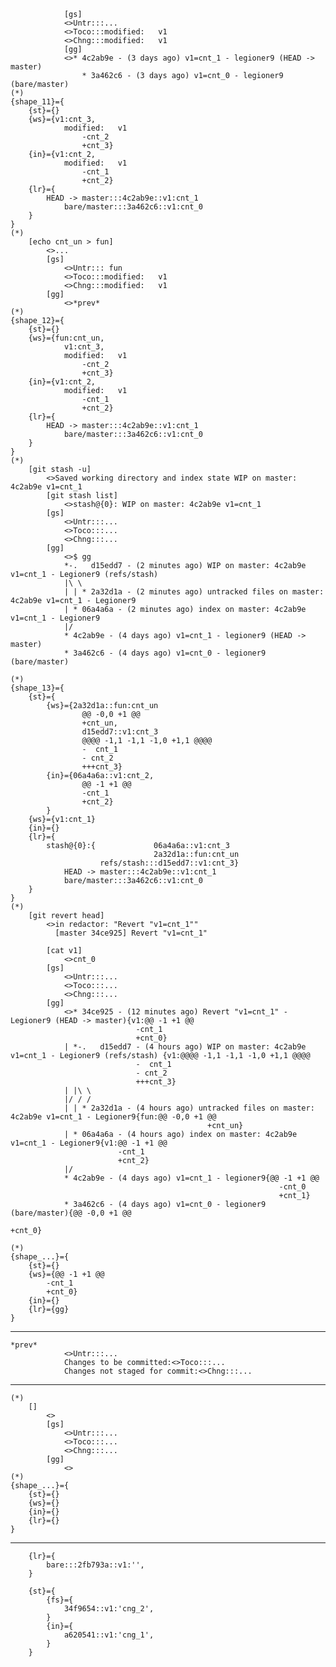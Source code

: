                 [gs]
                <>Untr:::...
                <>Toco:::modified:   v1
                <>Chng:::modified:   v1
                [gg]
                <>* 4c2ab9e - (3 days ago) v1=cnt_1 - legioner9 (HEAD -> master)
                    * 3a462c6 - (3 days ago) v1=cnt_0 - legioner9 (bare/master)
    (*)            
    {shape_11}={
        {st}={}  
        {ws}={v1:cnt_3,
                modified:   v1
                    -cnt_2
                    +cnt_3}
        {in}={v1:cnt_2,
                modified:   v1
                    -cnt_1
                    +cnt_2}
        {lr}={
            HEAD -> master:::4c2ab9e::v1:cnt_1
                bare/master:::3a462c6::v1:cnt_0
        }
    }
    (*)
        [echo cnt_un > fun]
            <>...
            [gs]
                <>Untr::: fun
                <>Toco:::modified:   v1
                <>Chng:::modified:   v1
            [gg]
                <>*prev*
    (*)            
    {shape_12}={
        {st}={}  
        {ws}={fun:cnt_un,
                v1:cnt_3,
                modified:   v1
                    -cnt_2
                    +cnt_3}
        {in}={v1:cnt_2,
                modified:   v1
                    -cnt_1
                    +cnt_2}
        {lr}={
            HEAD -> master:::4c2ab9e::v1:cnt_1
                bare/master:::3a462c6::v1:cnt_0
        }
    }
    (*)
        [git stash -u]
            <>Saved working directory and index state WIP on master: 4c2ab9e v1=cnt_1
            [git stash list]
                <>stash@{0}: WIP on master: 4c2ab9e v1=cnt_1
            [gs]
                <>Untr:::...
                <>Toco:::...
                <>Chng:::...
            [gg]
                <>$ gg
                *-.   d15edd7 - (2 minutes ago) WIP on master: 4c2ab9e v1=cnt_1 - Legioner9 (refs/stash)
                |\ \
                | | * 2a32d1a - (2 minutes ago) untracked files on master: 4c2ab9e v1=cnt_1 - Legioner9
                | * 06a4a6a - (2 minutes ago) index on master: 4c2ab9e v1=cnt_1 - Legioner9
                |/
                * 4c2ab9e - (4 days ago) v1=cnt_1 - legioner9 (HEAD -> master)
                * 3a462c6 - (4 days ago) v1=cnt_0 - legioner9 (bare/master)

    (*)            
    {shape_13}={
        {st}={        
            {ws}={2a32d1a::fun:cnt_un
                    @@ -0,0 +1 @@
                    +cnt_un,
                    d15edd7::v1:cnt_3
                    @@@@ -1,1 -1,1 -1,0 +1,1 @@@@
                    -  cnt_1
                    - cnt_2
                    +++cnt_3}
            {in}={06a4a6a::v1:cnt_2,
                    @@ -1 +1 @@
                    -cnt_1
                    +cnt_2}
            }  
        {ws}={v1:cnt_1}
        {in}={}
        {lr}={
            stash@{0}:{             06a4a6a::v1:cnt_3
                                    2a32d1a::fun:cnt_un
                        refs/stash:::d15edd7::v1:cnt_3}
                HEAD -> master:::4c2ab9e::v1:cnt_1
                bare/master:::3a462c6::v1:cnt_0
        }
    }
    (*)
        [git revert head]
            <>in redactor: "Revert "v1=cnt_1""
              [master 34ce925] Revert "v1=cnt_1"

            [cat v1]
                <>cnt_0
            [gs]
                <>Untr:::...
                <>Toco:::...
                <>Chng:::...
            [gg]
                <>* 34ce925 - (12 minutes ago) Revert "v1=cnt_1" - Legioner9 (HEAD -> master){v1:@@ -1 +1 @@
                                -cnt_1
                                +cnt_0}
                | *-.   d15edd7 - (4 hours ago) WIP on master: 4c2ab9e v1=cnt_1 - Legioner9 (refs/stash) {v1:@@@@ -1,1 -1,1 -1,0 +1,1 @@@@
                                -  cnt_1
                                - cnt_2
                                +++cnt_3}
                | |\ \
                |/ / /
                | | * 2a32d1a - (4 hours ago) untracked files on master: 4c2ab9e v1=cnt_1 - Legioner9{fun:@@ -0,0 +1 @@
                                                +cnt_un}
                | * 06a4a6a - (4 hours ago) index on master: 4c2ab9e v1=cnt_1 - Legioner9{v1:@@ -1 +1 @@
                            -cnt_1
                            +cnt_2}
                |/
                * 4c2ab9e - (4 days ago) v1=cnt_1 - legioner9{@@ -1 +1 @@
                                                                -cnt_0
                                                                +cnt_1}
                * 3a462c6 - (4 days ago) v1=cnt_0 - legioner9 (bare/master){@@ -0,0 +1 @@
                                                                                +cnt_0}

    (*)            
    {shape_...}={
        {st}={}  
        {ws}={@@ -1 +1 @@
            -cnt_1
            +cnt_0}
        {in}={}
        {lr}={gg}
    }
-------------------------------    
    *prev*
                <>Untr:::...
                Changes to be committed:<>Toco:::...
                Changes not staged for commit:<>Chng:::...    
-------------------------------
    (*)
        []
            <>
            [gs]
                <>Untr:::...
                <>Toco:::...
                <>Chng:::...
            [gg]
                <>
    (*)            
    {shape_...}={
        {st}={}  
        {ws}={}
        {in}={}
        {lr}={}
    }
-------------------------------

        {lr}={
            bare:::2fb793a::v1:'',
        }

        {st}={        
            {fs}={
                34f9654::v1:'cng_2',
            }
            {in}={
                a620541::v1:'cng_1',
            }
        }


  